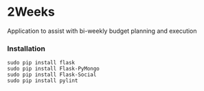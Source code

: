 # 2Weeks
Application to assist with bi-weekly budget planning and execution


### Installation

    sudo pip install flask
    sudo pip install Flask-PyMongo
    sudo pip install Flask-Social
    sudo pip install pylint
    
    
    